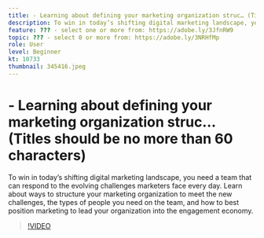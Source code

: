 ```yaml
---
title: - Learning about defining your marketing organization struc… (Titles should be no more than 60 characters)
description: To win in today’s shifting digital marketing landscape, you need a team that can respond to the evolving challenges marketers face every day. Learn about ways … (Descriptions should be between 60 and 160 characters)
feature: ??? - select one or more from: https://adobe.ly/3JfnRW9
topic: ??? - select 0 or more from: https://adobe.ly/3NRHfMp
role: User
level: Beginner
kt: 10733
thumbnail: 345416.jpeg
---
```


# - Learning about defining your marketing organization struc… (Titles should be no more than 60 characters)

To win in today’s shifting digital marketing landscape, you need a team that can respond to the evolving challenges marketers face every day. Learn about ways to structure your marketing organization to meet the new challenges, the types of people you need on the team, and how to best position marketing to lead your organization into the engagement economy.

>[!VIDEO](https://video.tv.adobe.com/v/345416/?quality=12&learn=on)

